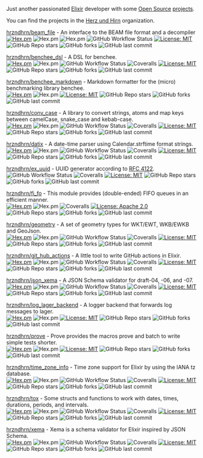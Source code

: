 Just another passionated [Elixir](https://elixir-lang.org/) developer with some [Open Source](https://opensource.org/) [projects](https://hex.pm/users/mkruse).

You can find the projects in the [Herz und Hirn](https://github.com/hrzndhrn?q=&type=source&language=elixir&sort=name) organization.

[hrzndhrn/beam_file](https://github.com/hrzndhrn/beam_file#readme) - An interface to the BEAM file format and a decompiler  
[![Hex.pm](https://img.shields.io/hexpm/v/beam_file.svg?style=flat-square)](https://hex.pm/packages/beam_file)
![Hex.pm](https://img.shields.io/hexpm/dt/beam_file?style=flat-square)
![Hex.pm](https://img.shields.io/hexpm/dt/beam_file?style=flat-square)
![GitHub Workflow Status](https://img.shields.io/github/workflow/status/hrzndhrn/beam_file/CI?style=flat-square)
[![License: MIT](https://img.shields.io/badge/License-MIT-yellow.svg?style=flat-square)](https://opensource.org/licenses/MIT)
![GitHub Repo stars](https://img.shields.io/github/stars/hrzndhrn/beam_file?style=flat-square)
![GitHub forks](https://img.shields.io/github/forks/hrzndhrn/beam_file?style=flat-square)
![GitHub last commit](https://img.shields.io/github/last-commit/hrzndhrn/beam_file?style=flat-square)

[hrzndhrn/benchee_dsl](https://github.com/hrzndhrn/benchee_dsl#readme) - A DSL for benchee.  
[![Hex.pm](https://img.shields.io/hexpm/v/benchee_dsl.svg?style=flat-square)](https://hex.pm/packages/benchee_dsl)
![Hex.pm](https://img.shields.io/hexpm/dt/benchee_dsl?style=flat-square)
![GitHub Workflow Status](https://img.shields.io/github/workflow/status/hrzndhrn/benchee_dsl/CI?style=flat-square)
![Coveralls](https://img.shields.io/coveralls/github/hrzndhrn/benchee_dsl?style=flat-square)
[![License: MIT](https://img.shields.io/badge/License-MIT-yellow.svg?style=flat-square)](https://opensource.org/licenses/MIT)
![GitHub Repo stars](https://img.shields.io/github/stars/hrzndhrn/benchee_dsl?style=flat-square)
![GitHub forks](https://img.shields.io/github/forks/hrzndhrn/benchee_dsl?style=flat-square)
![GitHub last commit](https://img.shields.io/github/last-commit/hrzndhrn/benchee_dsl?style=flat-square)

[hrzndhrn/benchee_markdown](https://github.com/hrzndhrn/benchee_markdown#readme) - Markdown formatter for the (micro) benchmarking library benchee.   
[![Hex.pm](https://img.shields.io/hexpm/v/benchee_markdown.svg?style=flat-square)](https://hex.pm/packages/benchee_markdown)
![Hex.pm](https://img.shields.io/hexpm/dt/benchee_markdown?style=flat-square)
[![License: MIT](https://img.shields.io/badge/License-MIT-yellow.svg?style=flat-square)](https://opensource.org/licenses/MIT)
![GitHub Repo stars](https://img.shields.io/github/stars/hrzndhrn/benchee_markdown?style=flat-square)
![GitHub forks](https://img.shields.io/github/forks/hrzndhrn/benchee_markdown?style=flat-square)
![GitHub last commit](https://img.shields.io/github/last-commit/hrzndhrn/benchee_markdown?style=flat-square)

[hrzndhrn/conv_case](https://github.com/hrzndhrn/conv_case#readme) - 
A library to convert strings, atoms and map keys between camelCase, snake_case and kebab-case.    
[![Hex.pm](https://img.shields.io/hexpm/v/conv_case.svg?style=flat-square)](https://hex.pm/packages/conv_case)
![Hex.pm](https://img.shields.io/hexpm/dt/conv_case?style=flat-square)
![GitHub Workflow Status](https://img.shields.io/github/workflow/status/hrzndhrn/conv_case/CI?style=flat-square)
![Coveralls](https://img.shields.io/coveralls/github/hrzndhrn/conv_case?style=flat-square)
[![License: MIT](https://img.shields.io/badge/License-MIT-yellow.svg?style=flat-square)](https://opensource.org/licenses/MIT)
![GitHub Repo stars](https://img.shields.io/github/stars/hrzndhrn/conv_case?style=flat-square)
![GitHub forks](https://img.shields.io/github/forks/hrzndhrn/conv_case?style=flat-square)
![GitHub last commit](https://img.shields.io/github/last-commit/hrzndhrn/conv_case?style=flat-square)

[hrzndhrn/datix](https://github.com/hrzndhrn/datix#readme) - A date-time parser using Calendar.strftime format strings.  
[![Hex.pm](https://img.shields.io/hexpm/v/datix.svg?style=flat-square)](https://hex.pm/packages/datix)
![Hex.pm](https://img.shields.io/hexpm/dt/datix?style=flat-square)
![GitHub Workflow Status](https://img.shields.io/github/workflow/status/hrzndhrn/datix/CI?style=flat-square)
![Coveralls](https://img.shields.io/coveralls/github/hrzndhrn/datix?style=flat-square)
[![License: MIT](https://img.shields.io/badge/License-MIT-yellow.svg?style=flat-square)](https://opensource.org/licenses/MIT)
![GitHub Repo stars](https://img.shields.io/github/stars/hrzndhrn/datix?style=flat-square)
![GitHub forks](https://img.shields.io/github/forks/hrzndhrn/datix?style=flat-square)
![GitHub last commit](https://img.shields.io/github/last-commit/hrzndhrn/datix?style=flat-square)

[hrzndhrn/ex_uuid](https://github.com/hrzndhrn/ex_uuid#readme) - UUID generator according to [RFC 4122](https://www.ietf.org/rfc/rfc4122.txt).  
![GitHub Workflow Status](https://img.shields.io/github/workflow/status/hrzndhrn/ex_uuid/CI?style=flat-square)
![Coveralls](https://img.shields.io/coveralls/github/hrzndhrn/ex_uuid?style=flat-square)
[![License: MIT](https://img.shields.io/badge/License-MIT-yellow.svg?style=flat-square)](https://opensource.org/licenses/MIT)
![GitHub Repo stars](https://img.shields.io/github/stars/hrzndhrn/ex_uuid?style=flat-square)
![GitHub forks](https://img.shields.io/github/forks/hrzndhrn/ex_uuid?style=flat-square)
![GitHub last commit](https://img.shields.io/github/last-commit/hrzndhrn/ex_uuid?style=flat-square)

[hrzndhrn/fi_fo](https://github.com/hrzndhrn/fi_fo#readme) - This module provides (double-ended) FIFO queues in an efficient manner.  
[![Hex.pm](https://img.shields.io/hexpm/v/fi_fo.svg?style=flat-square)](https://hex.pm/packages/fi_fo)
![Hex.pm](https://img.shields.io/hexpm/dt/fi_fo?style=flat-square)
![Coveralls](https://img.shields.io/coveralls/github/hrzndhrn/fi_fo?style=flat-square)
[![License: Apache 2.0](https://img.shields.io/badge/License-Apache%202.0-blue.svg?style=flat-square)](https://opensource.org/licenses/Apache-2.0)
![GitHub Repo stars](https://img.shields.io/github/stars/hrzndhrn/fi_fo?style=flat-square)
![GitHub forks](https://img.shields.io/github/forks/hrzndhrn/fi_fo?style=flat-square)
![GitHub last commit](https://img.shields.io/github/last-commit/hrzndhrn/fi_fo?style=flat-square)

[hrzndhrn/geometry](https://github.com/hrzndhrn/geometry#readme) - A set of geometry types for WKT/EWT, WKB/EWKB and GeoJson.  
[![Hex.pm](https://img.shields.io/hexpm/v/geometry.svg?style=flat-square)](https://hex.pm/packages/geometry)
![Hex.pm](https://img.shields.io/hexpm/dt/geometry?style=flat-square)
![GitHub Workflow Status](https://img.shields.io/github/workflow/status/hrzndhrn/geometry/CI?style=flat-square)
![Coveralls](https://img.shields.io/coveralls/github/hrzndhrn/geometry?style=flat-square)
[![License: MIT](https://img.shields.io/badge/License-MIT-yellow.svg?style=flat-square)](https://opensource.org/licenses/MIT)
![GitHub Repo stars](https://img.shields.io/github/stars/hrzndhrn/geometry?style=flat-square)
![GitHub forks](https://img.shields.io/github/forks/hrzndhrn/geometry?style=flat-square)
![GitHub last commit](https://img.shields.io/github/last-commit/hrzndhrn/geometry?style=flat-square)

[hrzndhrn/git_hub_actions](https://github.com/hrzndhrn/git_hub_actions#readme) - A little tool to write GitHub actions in Elixir.   
[![Hex.pm](https://img.shields.io/hexpm/v/git_hub_actions.svg?style=flat-square)](https://hex.pm/packages/git_hub_actions)
![Hex.pm](https://img.shields.io/hexpm/dt/git_hub_actions?style=flat-square)
![GitHub Workflow Status](https://img.shields.io/github/workflow/status/hrzndhrn/git_hub_actions/CI?style=flat-square)
![Coveralls](https://img.shields.io/coveralls/github/hrzndhrn/git_hub_actions?style=flat-square)
[![License: MIT](https://img.shields.io/badge/License-MIT-yellow.svg?style=flat-square)](https://opensource.org/licenses/MIT)
![GitHub Repo stars](https://img.shields.io/github/stars/hrzndhrn/git_hub_actions?style=flat-square)
![GitHub forks](https://img.shields.io/github/forks/hrzndhrn/git_hub_actions?style=flat-square)
![GitHub last commit](https://img.shields.io/github/last-commit/hrzndhrn/git_hub_actions?style=flat-square)

[hrzndhrn/json_xema](https://github.com/hrzndhrn/json_xema#readme) - A JSON Schema validator for draft-04, -06, and -07.  
[![Hex.pm](https://img.shields.io/hexpm/v/json_xema.svg?style=flat-square)](https://hex.pm/packages/json_xema)
![Hex.pm](https://img.shields.io/hexpm/dt/json_xema?style=flat-square)
![GitHub Workflow Status](https://img.shields.io/github/workflow/status/hrzndhrn/json_xema/CI?style=flat-square)
![Coveralls](https://img.shields.io/coveralls/github/hrzndhrn/json_xema?style=flat-square)
[![License: MIT](https://img.shields.io/badge/License-MIT-yellow.svg?style=flat-square)](https://opensource.org/licenses/MIT)
![GitHub Repo stars](https://img.shields.io/github/stars/hrzndhrn/json_xema?style=flat-square)
![GitHub forks](https://img.shields.io/github/forks/hrzndhrn/json_xema?style=flat-square)
![GitHub last commit](https://img.shields.io/github/last-commit/hrzndhrn/json_xema?style=flat-square)

[hrzndhrn/log_lager_backend](https://github.com/hrzndhrn/log_lager_backend#readme) - A logger backend that forwards log messages to lager.  
[![Hex.pm](https://img.shields.io/hexpm/v/log_lager_backend.svg?style=flat-square)](https://hex.pm/packages/log_lager_backend)
![Hex.pm](https://img.shields.io/hexpm/dt/log_lager_backend?style=flat-square)
[![License: MIT](https://img.shields.io/badge/License-MIT-yellow.svg?style=flat-square)](https://opensource.org/licenses/MIT)
![GitHub Repo stars](https://img.shields.io/github/stars/hrzndhrn/log_lager_backend?style=flat-square)
![GitHub forks](https://img.shields.io/github/forks/hrzndhrn/log_lager_backend?style=flat-square)
![GitHub last commit](https://img.shields.io/github/last-commit/hrzndhrn/log_lager_backend?style=flat-square)

[hrzndhrn/prove](https://github.com/hrzndhrn/prove#readme) - Prove provides the macros prove and batch to write simple tests shorter.  
[![Hex.pm](https://img.shields.io/hexpm/v/prove.svg?style=flat-square)](https://hex.pm/packages/prove)
![Hex.pm](https://img.shields.io/hexpm/dt/prove?style=flat-square)
[![License: MIT](https://img.shields.io/badge/License-MIT-yellow.svg?style=flat-square)](https://opensource.org/licenses/MIT)
![GitHub Repo stars](https://img.shields.io/github/stars/hrzndhrn/prove?style=flat-square)
![GitHub forks](https://img.shields.io/github/forks/hrzndhrn/prove?style=flat-square)
![GitHub last commit](https://img.shields.io/github/last-commit/hrzndhrn/prove?style=flat-square)

[hrzndhrn/time_zone_info](https://github.com/hrzndhrn/time_zone_info#readme) - Time zone support for Elixir by using the IANA tz database.    
[![Hex.pm](https://img.shields.io/hexpm/v/time_zone_info.svg?style=flat-square)](https://hex.pm/packages/time_zone_info)
![Hex.pm](https://img.shields.io/hexpm/dt/time_zone_info?style=flat-square)
![GitHub Workflow Status](https://img.shields.io/github/workflow/status/hrzndhrn/time_zone_info/CI?style=flat-square)
![Coveralls](https://img.shields.io/coveralls/github/hrzndhrn/time_zone_info?style=flat-square)
[![License: MIT](https://img.shields.io/badge/License-MIT-yellow.svg?style=flat-square)](https://opensource.org/licenses/MIT)
![GitHub Repo stars](https://img.shields.io/github/stars/hrzndhrn/time_zone_info?style=flat-square)
![GitHub forks](https://img.shields.io/github/forks/hrzndhrn/time_zone_info?style=flat-square)
![GitHub last commit](https://img.shields.io/github/last-commit/hrzndhrn/time_zone_info?style=flat-square)

[hrzndhrn/tox](https://github.com/hrzndhrn/tox#readme) - Some structs and functions to work with dates, times, durations, periods, and intervals.      
[![Hex.pm](https://img.shields.io/hexpm/v/tox.svg?style=flat-square)](https://hex.pm/packages/tox)
![Hex.pm](https://img.shields.io/hexpm/dt/tox?style=flat-square)
![GitHub Workflow Status](https://img.shields.io/github/workflow/status/hrzndhrn/tox/CI?style=flat-square)
![Coveralls](https://img.shields.io/coveralls/github/hrzndhrn/tox?style=flat-square)
[![License: MIT](https://img.shields.io/badge/License-MIT-yellow.svg?style=flat-square)](https://opensource.org/licenses/MIT)
![GitHub Repo stars](https://img.shields.io/github/stars/hrzndhrn/tox?style=flat-square)
![GitHub forks](https://img.shields.io/github/forks/hrzndhrn/tox?style=flat-square)
![GitHub last commit](https://img.shields.io/github/last-commit/hrzndhrn/tox?style=flat-square)

[hrzndhrn/xema](https://github.com/hrzndhrn/xema#readme) - Xema is a schema validator for Elixir inspired by JSON Schema.  
[![Hex.pm](https://img.shields.io/hexpm/v/xema.svg?style=flat-square)](https://hex.pm/packages/xema)
![Hex.pm](https://img.shields.io/hexpm/dt/xema?style=flat-square)
![GitHub Workflow Status](https://img.shields.io/github/workflow/status/hrzndhrn/xema/CI?style=flat-square)
![Coveralls](https://img.shields.io/coveralls/github/hrzndhrn/xema?style=flat-square)
[![License: MIT](https://img.shields.io/badge/License-MIT-yellow.svg?style=flat-square)](https://opensource.org/licenses/MIT)
![GitHub Repo stars](https://img.shields.io/github/stars/hrzndhrn/xema?style=flat-square)
![GitHub forks](https://img.shields.io/github/forks/hrzndhrn/xema?style=flat-square)
![GitHub last commit](https://img.shields.io/github/last-commit/hrzndhrn/xema?style=flat-square)
